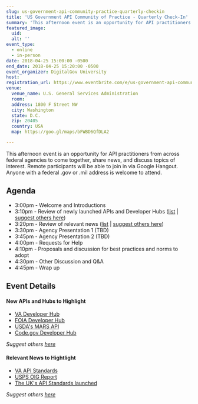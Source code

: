 ```yaml
---
slug: us-government-api-community-practice-quarterly-checkin
title: 'US Government API Community of Practice - Quarterly Check-In'
summary: 'This afternoon event is an opportunity for API practitioners from across federal agencies to come together, share news, and discuss topics of interest&#46; Anyone with a federal &#46;gov or &#46;mil address is welcome to attend&#46;'
featured_image:
  uid:
  alt: ''
event_type:
  - online
  - in-person
date: 2018-04-25 15:00:00 -0500
end_date: 2018-04-25 15:20:00 -0500
event_organizer: DigitalGov University
host:
registration_url: https://www.eventbrite.com/e/us-government-api-community-of-practice-quarterly-check-in-registration-44688076239
venue:
  venue_name: U.S. General Services Administration
  room:
  address: 1800 F Street NW
  city: Washington
  state: D.C.
  zip: 20405
  country: USA
  map: https://goo.gl/maps/bFWBD6QfDLA2

---
```


This afternoon event is an opportunity for API practitioners from across federal agencies to come together, share news, and discuss topics of interest. Remote participants will be able to join in via Google Hangout. Anyone with a federal .gov or .mil address is welcome to attend.

## Agenda

- 3:00pm - Welcome and Introductions
- 3:10pm - Review of newly launched APIs and Developer Hubs ([list](https://github.com/18F/wg-api/blob/18f-pages/quarterly-meetings/2018-q2.md#new-apis-and-hubs-to-highlight) | [suggest others here](https://github.com/18F/wg-api/issues/13))
- 3:20pm - Review of relevant news ([list](https://github.com/18F/wg-api/blob/18f-pages/quarterly-meetings/2018-q2.md#relevant-news-to-hightlight) | [suggest others here](https://github.com/18F/wg-api/issues/14))
- 3:30pm - Agency Presentation 1 (TBD)
- 3:45pm - Agency Presentation 2 (TBD)
- 4:00pm - Requests for Help
- 4:10pm - Proposals and discussion for best practices and norms to adopt
- 4:30pm - Other Discussion and Q&A
- 4:45pm - Wrap up

## Event Details

#### New APIs and Hubs to Highlight

* [VA Developer Hub](https://www.oit.va.gov/developer/)
* [FOIA Developer Hub](https://www.foia.gov/developer/)
* [USDA's MARS API](https://mymarketnews.ams.usda.gov/mars-api/getting-started)
* [Code.gov Developer Hub](https://developers.code.gov/)

_Suggest others [here](https://github.com/18F/wg-api/issues/13)_

#### Relevant News to Hightlight

* [VA API Standards](https://www.va.gov/opa/pressrel/pressrelease.cfm?id=4022)
* [USPS OIG Report](https://www.uspsoig.gov/document/application-programming-interface-strategy)
* [The UK's API Standards launched](https://gdstechnology.blog.gov.uk/2018/02/13/developing-cross-government-api-data-and-technical-standards/)

_Suggest others [here](https://github.com/18F/wg-api/issues/14)_
